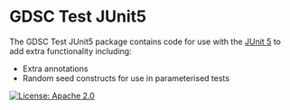 GDSC Test JUnit5
================

The GDSC Test JUnit5 package contains code for use with the 
[JUnit 5](https://junit.org/junit5/) to add extra
functionality including:

- Extra annotations
- Random seed constructs for use in parameterised tests

[![License: Apache 2.0](https://img.shields.io/badge/License-Apache%20v2-blue.svg)](https://www.apache.org/licenses/LICENSE-2.0)
